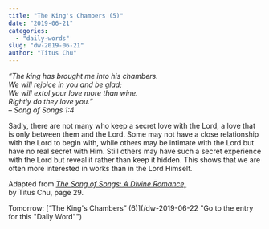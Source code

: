 ```yaml
---
title: "The King's Chambers (5)"
date: "2019-06-21"
categories: 
  - "daily-words"
slug: "dw-2019-06-21"
author: "Titus Chu"
---
```


_“The king has brought me into his chambers._  
_We will rejoice in you and be glad;_  
_We will extol your love more than wine._  
_Rightly do they love you.”_  
_– Song of Songs 1:4_

Sadly, there are not many who keep a secret love with the Lord, a love that is only between them and the Lord. Some may not have a close relationship with the Lord to begin with, while others may be intimate with the Lord but have no real secret with Him. Still others may have such a secret experience with the Lord but reveal it rather than keep it hidden. This shows that we are often more interested in works than in the Lord Himself.

Adapted from _[The Song of Songs: A Divine Romance,](/song-of-songs-dr/)_  
by Titus Chu, page 29.

Tomorrow: [“The King's Chambers” (6)](/dw-2019-06-22 "Go to the entry for this "Daily Word"")
